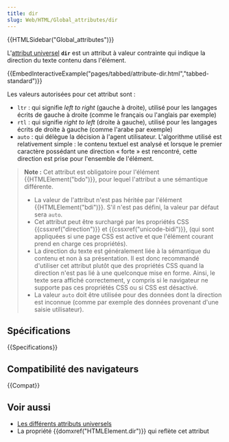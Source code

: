 ```yaml
---
title: dir
slug: Web/HTML/Global_attributes/dir
---
```


{{HTMLSidebar("Global_attributes")}}

L'[attribut universel](/fr/docs/Web/HTML/Attributs_universels) **`dir`** est un attribut à valeur contrainte qui indique la direction du texte contenu dans l'élément.

{{EmbedInteractiveExample("pages/tabbed/attribute-dir.html","tabbed-standard")}}

Les valeurs autorisées pour cet attribut sont :

- `ltr` : qui signifie _left to right_ (gauche à droite), utilisé pour les langages écrits de gauche à droite (comme le français ou l'anglais par exemple)
- `rtl` : qui signifie _right to left_ (droite à gauche), utilisé pour les langages écrits de droite à gauche (comme l'arabe par exemple)
- `auto` : qui délègue la décision à l'agent utilisateur. L'algorithme utilisé est relativement simple : le contenu textuel est analysé et lorsque le premier caractère possédant une direction « forte » est rencontré, cette direction est prise pour l'ensemble de l'élément.

> **Note :** Cet attribut est obligatoire pour l'élément {{HTMLElement("bdo")}}, pour lequel l'attribut a une sémantique différente.
>
> - La valeur de l'attribut n'est pas héritée par l'élément {{HTMLElement("bdi")}}. S'il n'est pas défini, la valeur par défaut sera `auto`.
> - Cet attribut peut être surchargé par les propriétés CSS {{cssxref("direction")}} et {{cssxref("unicode-bidi")}}, (qui sont appliquées si une page CSS est active et que l'élément courant prend en charge ces propriétés).
> - La direction du texte est généralement liée à la sémantique du contenu et non à sa présentation. Il est donc recommandé d'utiliser cet attribut plutôt que des propriétés CSS quand la direction n'est pas lié à une quelconque mise en forme. Ainsi, le texte sera affiché correctement, y compris si le navigateur ne supporte pas ces propriétés CSS ou si CSS est désactivé.
> - La valeur `auto` doit être utilisée pour des données dont la direction est inconnue (comme par exemple des données provenant d'une saisie utilisateur).

## Spécifications

{{Specifications}}

## Compatibilité des navigateurs

{{Compat}}

## Voir aussi

- [Les différents attributs universels](/fr/docs/Web/HTML/Attributs_universels)
- La propriété {{domxref("HTMLElement.dir")}} qui reflète cet attribut
